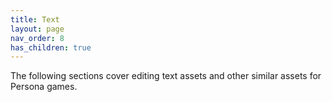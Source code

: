 ```yaml
---
title: Text
layout: page
nav_order: 8
has_children: true
--- 
```


The following sections cover editing text assets and other similar assets for Persona games.
